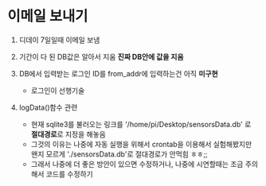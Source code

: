 # 이메일 보내기

1. 디데이 7일일때 이메일 보냄

2. 기간이 다 된 DB값은 알아서 지움 **진짜 DB안에 값을 지움**

3. DB에서 입력받는 로그인 ID를 from_addr에 입력하는건 아직 **미구현**
   * 로그인이 선행기술

4. logData()함수 관련
   * 현재 sqlite3를 불러오는 링크를 '/home/pi/Desktop/sensorsData.db' 로 **절대경로**로 지정을 해놓음
   * 그것의 이유는 나중에 자동 실행을 위해서 crontab을 이용해서 실험해봤지만 왠지 모르게 './sensorsData.db'로 절대경로가 안먹힘 ㅎㅎ;;
   * 그래서 나중에 더 좋은 방안이 있으면 수정하거나, 나중에 시연할때는 조금 주의해서 코드를 수정하기

